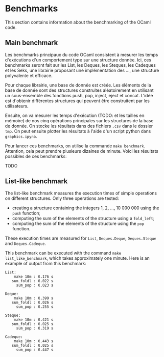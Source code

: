 # Benchmarks

This section contains information about the benchmarking of the OCaml code.

## Main benchmark

Les benchmarks principaux du code OCaml consistent à mesurer les temps d'exécutions d'un comportement type sur une structure donnée.
Ici, ces benchmarks seront fait sur les List, les Deques, les Steques, les Cadeques et les Seks, une librairie proposant une implémentation des ..., une structure polyvalente et efficace.

Pour chaque librairie, une base de donnée est créée. Les éléments de la base de donnée sont des structures construites aléatoirement en utilisant un sous-ensemble des fonctions push, pop, inject, eject et concat. L'idée est d'obtenir différentes structures qui peuvent être construitent par les utilisateurs.

Ensuite, on va mesurer les temps d'exécution (TODO: et les tailles en mémoire) de nos cinq opérations principales sur les structures de la base de donnée. On stocke les résultats dans des fichiers `.csv` dans le dossier `tmp`. On peut ensuite plotter les résultats à l'aide d'un script python dans `graphics.ipynb`.

Pour lancer ces benchmarks, on utilise la commande `make benchmark`. Attention, cela peut prendre plusieurs dizaines de minute. Voici les résultats possibles de ces benchmarks:

TODO

## List-like benchmark

The list-like benchmark measures the execution times
of simple operations on different structures.
Only three operations are tested:

- creating a structure containing the integers 1, 2, ..., 10 000 000 using the `push` function;
- computing the sum of the elements of the structure using a `fold_left`;
- computing the sum of the elements of the structure using the `pop` function.

These execution times are measured for `List`, `Deques.Deque`, `Deques.Steque` and `Deques.Cadeque`.

This benchmark can be executed with the command `make list_like_benchmark`, which takes approximately one minute. Here is an example of output from this benchmark:

```
List:
    make 10m : 0.176 s
   sum_foldl : 0.022 s
     sum_pop : 0.023 s

Deque:
    make 10m : 0.399 s
   sum_foldl : 0.026 s
     sum_pop : 0.255 s

Steque:
    make 10m : 0.421 s
   sum_foldl : 0.025 s
     sum_pop : 0.319 s

Cadeque:
    make 10m : 0.443 s
   sum_foldl : 0.025 s
     sum_pop : 0.447 s
```
